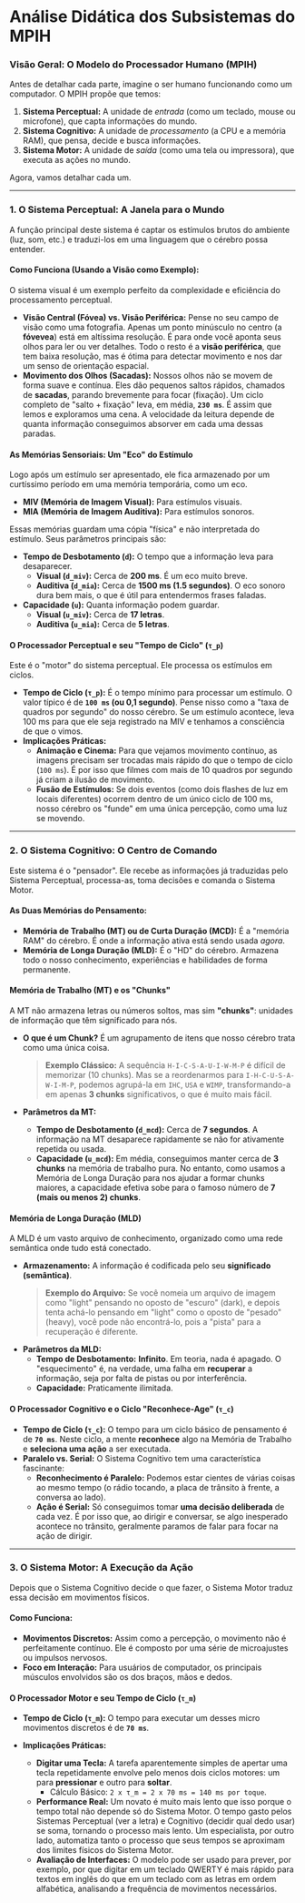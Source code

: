 # Análise Didática dos Subsistemas do MPIH

### **Visão Geral: O Modelo do Processador Humano (MPIH)**

Antes de detalhar cada parte, imagine o ser humano funcionando como um computador. O MPIH propõe que temos:

1.  **Sistema Perceptual:** A unidade de *entrada* (como um teclado, mouse ou microfone), que capta informações do mundo.
2.  **Sistema Cognitivo:** A unidade de *processamento* (a CPU e a memória RAM), que pensa, decide e busca informações.
3.  **Sistema Motor:** A unidade de *saída* (como uma tela ou impressora), que executa as ações no mundo.

Agora, vamos detalhar cada um.

---

### **1. O Sistema Perceptual: A Janela para o Mundo**

A função principal deste sistema é captar os estímulos brutos do ambiente (luz, som, etc.) e traduzi-los em uma linguagem que o cérebro possa entender.

#### **Como Funciona (Usando a Visão como Exemplo):**

O sistema visual é um exemplo perfeito da complexidade e eficiência do processamento perceptual.

* **Visão Central (Fóvea) vs. Visão Periférica:** Pense no seu campo de visão como uma fotografia. Apenas um ponto minúsculo no centro (a **fóvevea**) está em altíssima resolução. É para onde você aponta seus olhos para ler ou ver detalhes. Todo o resto é a **visão periférica**, que tem baixa resolução, mas é ótima para detectar movimento e nos dar um senso de orientação espacial.
* **Movimento dos Olhos (Sacadas):** Nossos olhos não se movem de forma suave e contínua. Eles dão pequenos saltos rápidos, chamados de **sacadas**, parando brevemente para focar (fixação). Um ciclo completo de "salto + fixação" leva, em média, **`230 ms`**. É assim que lemos e exploramos uma cena. A velocidade da leitura depende de quanta informação conseguimos absorver em cada uma dessas paradas.

#### **As Memórias Sensoriais: Um "Eco" do Estímulo**

Logo após um estímulo ser apresentado, ele fica armazenado por um curtíssimo período em uma memória temporária, como um eco.

* **MIV (Memória de Imagem Visual):** Para estímulos visuais.
* **MIA (Memória de Imagem Auditiva):** Para estímulos sonoros.

Essas memórias guardam uma cópia "física" e não interpretada do estímulo. Seus parâmetros principais são:

* **Tempo de Desbotamento (`d`):** O tempo que a informação leva para desaparecer.
    * **Visual (`d_miv`):** Cerca de **200 ms**. É um eco muito breve.
    * **Auditiva (`d_mia`):** Cerca de **1500 ms (1.5 segundos)**. O eco sonoro dura bem mais, o que é útil para entendermos frases faladas.
* **Capacidade (`u`):** Quanta informação podem guardar.
    * **Visual (`u_miv`):** Cerca de **17 letras**.
    * **Auditiva (`u_mia`):** Cerca de **5 letras**.

#### **O Processador Perceptual e seu "Tempo de Ciclo" (`τ_p`)**

Este é o "motor" do sistema perceptual. Ele processa os estímulos em ciclos.

* **Tempo de Ciclo (`τ_p`):** É o tempo mínimo para processar um estímulo. O valor típico é de **`100 ms` (ou 0,1 segundo)**. Pense nisso como a "taxa de quadros por segundo" do nosso cérebro. Se um estímulo acontece, leva 100 ms para que ele seja registrado na MIV e tenhamos a consciência de que o vimos.
* **Implicações Práticas:**
    * **Animação e Cinema:** Para que vejamos movimento contínuo, as imagens precisam ser trocadas mais rápido do que o tempo de ciclo (`100 ms`). É por isso que filmes com mais de 10 quadros por segundo já criam a ilusão de movimento.
    * **Fusão de Estímulos:** Se dois eventos (como dois flashes de luz em locais diferentes) ocorrem dentro de um único ciclo de 100 ms, nosso cérebro os "funde" em uma única percepção, como uma luz se movendo.

---

### **2. O Sistema Cognitivo: O Centro de Comando**

Este sistema é o "pensador". Ele recebe as informações já traduzidas pelo Sistema Perceptual, processa-as, toma decisões e comanda o Sistema Motor.

#### **As Duas Memórias do Pensamento:**

* **Memória de Trabalho (MT) ou de Curta Duração (MCD):** É a "memória RAM" do cérebro. É onde a informação ativa está sendo usada *agora*.
* **Memória de Longa Duração (MLD):** É o "HD" do cérebro. Armazena todo o nosso conhecimento, experiências e habilidades de forma permanente.

#### **Memória de Trabalho (MT) e os "Chunks"**

A MT não armazena letras ou números soltos, mas sim **"chunks"**: unidades de informação que têm significado para nós.

* **O que é um Chunk?** É um agrupamento de itens que nosso cérebro trata como uma única coisa.
    > **Exemplo Clássico:** A sequência `H-I-C-S-A-U-I-W-M-P` é difícil de memorizar (10 chunks). Mas se a reordenarmos para `I-H-C-U-S-A-W-I-M-P`, podemos agrupá-la em `IHC`, `USA` e `WIMP`, transformando-a em apenas **3 chunks** significativos, o que é muito mais fácil.

* **Parâmetros da MT:**
    * **Tempo de Desbotamento (`d_mcd`):** Cerca de **7 segundos**. A informação na MT desaparece rapidamente se não for ativamente repetida ou usada.
    * **Capacidade (`u_mcd`):** Em média, conseguimos manter cerca de **3 chunks** na memória de trabalho pura. No entanto, como usamos a Memória de Longa Duração para nos ajudar a formar chunks maiores, a capacidade efetiva sobe para o famoso número de **7 (mais ou menos 2) chunks**.

#### **Memória de Longa Duração (MLD)**

A MLD é um vasto arquivo de conhecimento, organizado como uma rede semântica onde tudo está conectado.

* **Armazenamento:** A informação é codificada pelo seu **significado (semântica)**.
    > **Exemplo do Arquivo:** Se você nomeia um arquivo de imagem como "light" pensando no oposto de "escuro" (dark), e depois tenta achá-lo pensando em "light" como o oposto de "pesado" (heavy), você pode não encontrá-lo, pois a "pista" para a recuperação é diferente.
* **Parâmetros da MLD:**
    * **Tempo de Desbotamento:** **Infinito**. Em teoria, nada é apagado. O "esquecimento" é, na verdade, uma falha em **recuperar** a informação, seja por falta de pistas ou por interferência.
    * **Capacidade:** Praticamente ilimitada.

#### **O Processador Cognitivo e o Ciclo "Reconhece-Age" (`τ_c`)**

* **Tempo de Ciclo (`τ_c`):** O tempo para um ciclo básico de pensamento é de **`70 ms`**. Neste ciclo, a mente **reconhece** algo na Memória de Trabalho e **seleciona uma ação** a ser executada.
* **Paralelo vs. Serial:** O Sistema Cognitivo tem uma característica fascinante:
    * **Reconhecimento é Paralelo:** Podemos estar cientes de várias coisas ao mesmo tempo (o rádio tocando, a placa de trânsito à frente, a conversa ao lado).
    * **Ação é Serial:** Só conseguimos tomar **uma decisão deliberada** de cada vez. É por isso que, ao dirigir e conversar, se algo inesperado acontece no trânsito, geralmente paramos de falar para focar na ação de dirigir.

---

### **3. O Sistema Motor: A Execução da Ação**

Depois que o Sistema Cognitivo decide o que fazer, o Sistema Motor traduz essa decisão em movimentos físicos.

#### **Como Funciona:**

* **Movimentos Discretos:** Assim como a percepção, o movimento não é perfeitamente contínuo. Ele é composto por uma série de microajustes ou impulsos nervosos.
* **Foco em Interação:** Para usuários de computador, os principais músculos envolvidos são os dos braços, mãos e dedos.

#### **O Processador Motor e seu Tempo de Ciclo (`τ_m`)**

* **Tempo de Ciclo (`τ_m`):** O tempo para executar um desses micro movimentos discretos é de **`70 ms`**.

* **Implicações Práticas:**
    * **Digitar uma Tecla:** A tarefa aparentemente simples de apertar uma tecla repetidamente envolve pelo menos dois ciclos motores: um para **pressionar** e outro para **soltar**.
        * Cálculo Básico: `2 x τ_m = 2 x 70 ms = 140 ms por toque`.
    * **Performance Real:** Um novato é muito mais lento que isso porque o tempo total não depende só do Sistema Motor. O tempo gasto pelos Sistemas Perceptual (ver a letra) e Cognitivo (decidir qual dedo usar) se soma, tornando o processo mais lento. Um especialista, por outro lado, automatiza tanto o processo que seus tempos se aproximam dos limites físicos do Sistema Motor.
    * **Avaliação de Interfaces:** O modelo pode ser usado para prever, por exemplo, por que digitar em um teclado QWERTY é mais rápido para textos em inglês do que em um teclado com as letras em ordem alfabética, analisando a frequência de movimentos necessários.
